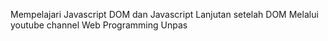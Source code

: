 Mempelajari Javascript DOM dan Javascript Lanjutan setelah DOM 
Melalui youtube channel Web Programming Unpas

<JAVASCRIPT>